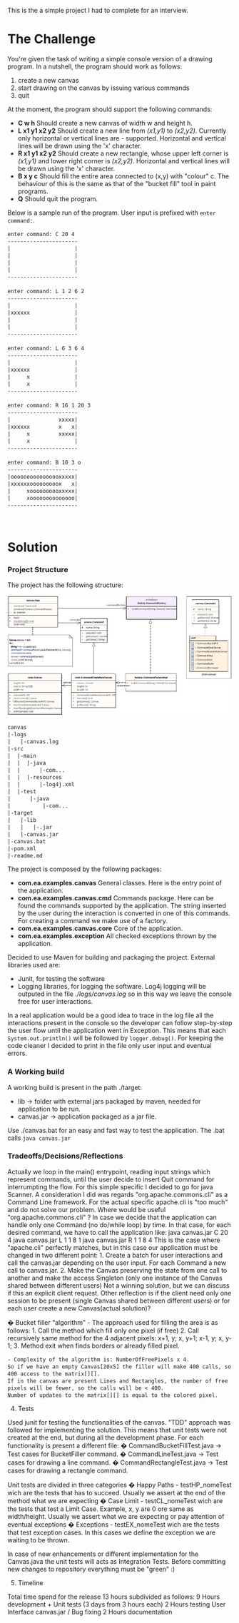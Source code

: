 This is the a simple project I had to complete for an interview.

# The Challenge
You're given the task of writing a simple console version of a drawing program. In a nutshell, the program should work as follows:
1. create a new canvas
2. start drawing on the canvas by issuing various commands
3. quit

At the moment, the program should support the following commands:
- __C w h__ Should create a new canvas of width w and height h.
- __L x1 y1 x2 y2__ Should create a new line from _(x1,y1)_ to _(x2,y2)_. Currently only horizontal or vertical lines are - supported. Horizontal and vertical lines will be drawn using the 'x' character.
- __R x1 y1 x2 y2__ Should create a new rectangle, whose upper left corner is _(x1,y1)_ and lower right corner is _(x2,y2)_. Horizontal and vertical lines will be drawn using the 'x' character.
- __B x y c__ Should fill the entire area connected to (x,y) with "colour" c. The behaviour of this is the same as that of the "bucket fill" tool in paint programs.
- __Q__ Should quit the program.

Below is a sample run of the program. User input is prefixed with `enter command:`.
```
enter command: C 20 4
----------------------
|                    |
|                    |
|                    |
|                    |
----------------------

enter command: L 1 2 6 2
----------------------
|                    |
|xxxxxx              |
|                    |
|                    |
----------------------

enter command: L 6 3 6 4
----------------------
|                    |
|xxxxxx              |
|     x              |
|     x              |
----------------------

enter command: R 16 1 20 3
----------------------
|               xxxxx|
|xxxxxx         x   x|
|     x         xxxxx|
|     x              |
----------------------

enter command: B 10 3 o
----------------------
|oooooooooooooooxxxxx|
|xxxxxxooooooooox   x|
|     xoooooooooxxxxx|
|     xoooooooooooooo|
----------------------
```

<br/>

# Solution

### Project Structure
The project has the following structure:

![UML Model](./doc/canvas_uml.jpg)


```
canvas
|-logs
|   |-canvas.log 
|-src
|  |-main
|  |  |-java
|  |      |-com... 				
|  |  |-resources
|  |      |-log4j.xml 
|  |-test
|      |-java
|          |-com...				
|-target
|   |-lib
|   |   |-.jar  
|   |-canvas.jar 
|-canvas.bat 
|-pom.xml  
|-readme.md
```

The project is composed by the following packages:
- __com.ea.examples.canvas__
    General classes. Here is the entry point of the application.
- __com.ea.examples.canvas.cmd__
	Commands package. Here can be found the commands supported by the application. The string inserted by the user during the interaction is converted in one of this commands. For creating a command we make use of a factory.
- __com.ea.examples.canvas.core__
	Core of the application.
- __com.ea.examples.exception__
	All checked exceptions thrown by the application.


Decided to use Maven for building and packaging the project.
External libraries used are:
- Junit, for testing the software
- Logging libraries, for logging the software.  Log4j logging will be outputed in the file _./logs/canvas.log_ so in this way we leave the console free for user interactions. 

In a real application would be a good idea to trace in the log file all the interactions present in the console so the developer can follow step-by-step the user flow until the application went in Exception.
This means that each `System.out.println()` will be followed by `logger.debug()`. For keeping the code cleaner I decided to print in the file only user input and eventual errors.


	

###	A Working build

A working build is present in the path ./target:
-	lib -> folder with external jars packaged by maven, needed for application to be run.
-	canvas.jar -> application packaged as a jar file.

Use ./canvas.bat for an easy and fast way to test the application. The .bat calls `java canvas.jar`

###	Tradeoffs/Decisions/Reflections
Actually we loop in the main() entrypoint, reading input strings which represent commands, until the user decide to insert Quit command for interrumpting the flow.
	For this simple specific I decided to go for java Scanner.
	A consideration I did was regards "org.apache.commons.cli" as a Command Line framework. For the actual specific apache.cli is "too much" and do not solve our problem.
	Where would be useful "org.apache.commons.cli" ? 
	In case we decide that the application can handle only one Command (no do/while loop) by time.
	In that case, for each desired command, we have to call the application like: 
		java canvas.jar C 20 4
		java canvas.jar L 1 1 8 1
		java canvas.jar R 1 1 8 4
	This is the case where "apache.cli" perfectly matches, but in this case our application must be changed in two different point:
		1. Create a batch for user interactions and call the canvas.jar depending on the user input. For each Command a new call to canvas.jar.
		2. Make the Canvas preserving the state from one call to another and make the access Singleton (only one instance of the Canvas shared between different users)
	Not a winning solution, but we can discuss if this an explicit client request.
	Other reflection is if the client need only one session to be present (single Canvas shared between different users) or for each user create a new Canvas(actual solution)?
	
�	Bucket filler "algorithm"
	- The approach used for filling the area is as follows:
		1. Call the method which fill only one pixel (if free)
		2. Call recursively same method for the 4 adjacent pixels: x+1, y; x, y+1; x-1, y; x, y-1;
		3. Method exit when finds borders or already filled pixel.
		
	- Complexity of the algorithm is: NumberOfFreePixels x 4.
	So if we have an empty Canvas[20x5] the filler will make 400 calls, so 400 access to the matrix[][].
	If in the canvas are present Lines and Rectangles, the number of free pixels will be fewer, so the calls will be < 400.
	Number of updates to the matrix[][] is equal to the colored pixel.
	

4.	Tests

Used junit for testing the functionalities of the canvas.
"TDD" approach was followed for implementing the solution.
This means that unit tests were not created at the end, but during all the development phase.
For each functionality is present a different file:
�	CommandBucketFillTest.java -> Test cases for BucketFiller command.
�	CommandLineTest.java -> Test cases for drawing a line command.
�	CommandRectangleTest.java -> Test cases for drawing a rectangle command.

Unit tests are divided in three categories
	� Happy Paths - testHP_nomeTest wich are the tests that has to succeed. Usually we assert at the end of the method what we are expecting
	� Case Limit  - testCL_nomeTest wich are the tests that test a Limit Case. Example, x, y are 0 ore same as width/height. 
					Usually we assert what we are expecting or pay attention of eventual exceptions
	� Exceptions  - testEX_nomeTest wich are the tests that test exception cases. In this cases we define the exception we are waiting to be thrown.

In case of new enhancements or different implementation for the Canvas.java the unit tests will acts as Integration Tests. 
Before committing new changes to repository everything must be "green" :) 


5.	Timeline

Total time spend for the release 13 hours subdivided as follows:
	9 Hours development + Unit tests  (3 days from 3 hours each)
	2 Hours testing User Interface canvas.jar  / Bug fixing
	2 Hours documentation